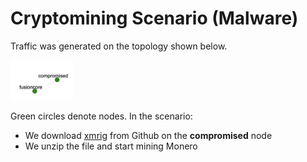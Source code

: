 # Cryptomining Scenario (Malware)

Traffic was generated on the topology shown below.

<img src="../one.jpg" alt="Experiment topology" width="20%"/>

Green circles denote nodes. 
In the scenario:
- We download [xmrig](https://github.com/xmrig/xmrig) from Github on the **compromised** node
- We unzip the file and start mining Monero

